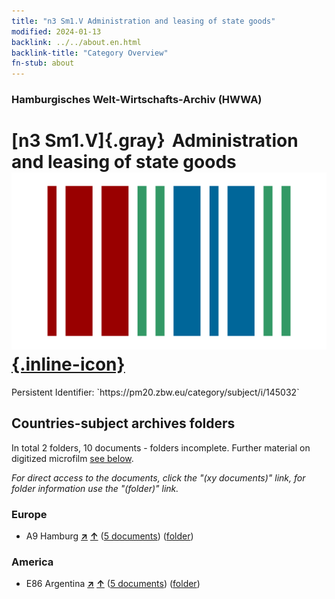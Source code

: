 ```yaml
---
title: "n3 Sm1.V Administration and leasing of state goods"
modified: 2024-01-13
backlink: ../../about.en.html
backlink-title: "Category Overview"
fn-stub: about
---
```


### Hamburgisches Welt-Wirtschafts-Archiv (HWWA)

# [n3 Sm1.V]{.gray}&#8201; Administration and leasing of state goods &#160; [![Wikidata](/images/Wikidata-logo.svg "Wikidata"){.inline-icon}](http://www.wikidata.org/entity/Q104710511)

<div class="hint">Persistent Identifier: `https://pm20.zbw.eu/category/subject/i/145032`</div>







## Countries-subject archives folders







In total 2 folders, 10 documents - folders incomplete. Further material on digitized microfilm [see below](#filmsections).

_For direct access to the documents, click the "(xy documents)" link, for folder information use the "(folder)" link._



### Europe

- A9 Hamburg [**&nearr;**](../../../geo/i/140905/about.en.html "Hamburg (all folders)") [**&uarr;**](../../../geo/about.en.html#A9 "Country category system") (<a href="https://pm20.zbw.eu/iiifview/folder/sh/140905,145032" title="about: Hamburg : Administration and leasing of state goods" target="_blank">5 documents</a>) ([folder](../../../../folder/sh/1409xx/140905/1450xx/145032/about.en.html))

### America

- E86 Argentina [**&nearr;**](../../../geo/i/141692/about.en.html "Argentina (all folders)") [**&uarr;**](../../../geo/about.en.html#E86 "Country category system") (<a href="https://pm20.zbw.eu/iiifview/folder/sh/141692,145032" title="about: Argentina : Administration and leasing of state goods" target="_blank">5 documents</a>) ([folder](../../../../folder/sh/1416xx/141692/1450xx/145032/about.en.html))



<a id="filmsections" />













